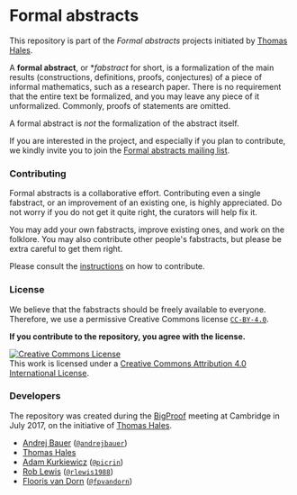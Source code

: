 # Formal abstracts

This repository is part of the *Formal abstracts* projects initiated by [Thomas Hales](https://sites.google.com/site/thalespitt/).

A **formal abstract**, or **fabstract* for short, is a formalization of the main results
(constructions, definitions, proofs, conjectures) of a piece of informal mathematics, such
as a research paper. There is no requirement that the entire text be formalized, and you
may leave any piece of it unformalized. Commonly, proofs of statements are omitted.

A formal abstract is *not* the formalization of the abstract itself.

If you are interested in the project, and especially if you plan to contribute, we kindly
invite you to join the [Formal abstracts mailing list](https://groups.google.com/forum/#!forum/formalabstracts).

### Contributing

Formal abstracts is a collaborative effort. Contributing even a single fabstract, or an
improvement of an existing one, is highly appreciated. Do not worry if you do not get it
quite right, the curators will help fix it.

You may add your own fabstracts, improve existing ones, and work on the folklore. You may
also contribute other people's fabstracts, but please be extra careful to get them right.

Please consult the [instructions](./instructions.markdown) on how to contribute.

### License

We believe that the fabstracts should be freely available to everyone. Therefore, we use a
permissive Creative Commons license [`CC-BY-4.0`](https://creativecommons.org/licenses/by/4.0/).

**If you contribute to the repository, you agree with the license.**

<a rel="license" href="http://creativecommons.org/licenses/by/4.0/"><img alt="Creative Commons License" style="border-width:0" src="https://i.creativecommons.org/l/by/4.0/88x31.png" /></a><br />This work is licensed under a <a rel="license" href="http://creativecommons.org/licenses/by/4.0/">Creative Commons Attribution 4.0 International License</a>.

### Developers

The repository was created during the [BigProof](https://www.newton.ac.uk/event/bpr)
meeting at Cambridge in July 2017, on the initiative
of [Thomas Hales](https://sites.google.com/site/thalespitt/).

* [Andrej Bauer](http://www.andrej.com) ([`@andrejbauer`]())
* [Thomas Hales](https://sites.google.com/site/thalespitt/)
* [Adam Kurkiewicz](http://cv.adam.kurkiewicz.pl) ([`@picrin`](https://github.com/picrin))
* [Rob Lewis](http://andrew.cmu.edu/user/rlewis1) ([`@rlewis1988`](https://github.com/rlewis1988))
* [Flooris van Dorn](http://www.contrib.andrew.cmu.edu/~fpv/) ([`@fpvandorn`](https://github.com/fpvandoorn))
